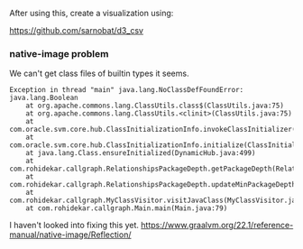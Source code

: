 After using this, create a visualization using:

https://github.com/sarnobat/d3_csv

### native-image problem

We can't get class files of builtin types it seems.

```
Exception in thread "main" java.lang.NoClassDefFoundError: java.lang.Boolean
	at org.apache.commons.lang.ClassUtils.class$(ClassUtils.java:75)
	at org.apache.commons.lang.ClassUtils.<clinit>(ClassUtils.java:75)
	at com.oracle.svm.core.hub.ClassInitializationInfo.invokeClassInitializer(ClassInitializationInfo.java:350)
	at com.oracle.svm.core.hub.ClassInitializationInfo.initialize(ClassInitializationInfo.java:270)
	at java.lang.Class.ensureInitialized(DynamicHub.java:499)
	at com.rohidekar.callgraph.RelationshipsPackageDepth.getPackageDepth(RelationshipsPackageDepth.java:24)
	at com.rohidekar.callgraph.RelationshipsPackageDepth.updateMinPackageDepth(RelationshipsPackageDepth.java:17)
	at com.rohidekar.callgraph.MyClassVisitor.visitJavaClass(MyClassVisitor.java:76)
	at com.rohidekar.callgraph.Main.main(Main.java:79)
```

I haven't looked into fixing this yet. https://www.graalvm.org/22.1/reference-manual/native-image/Reflection/